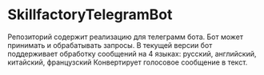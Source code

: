 # SkillfactoryTelegramBot
Репозиторий содержит реализацию для телеграмм бота. Бот может принимать и обрабатывать запросы.
В текущей версии бот поддерживает обработку сообщений на 4 языках: русский, английский, китайский, французский
Конвертирует голосовое сообщение в текст.
